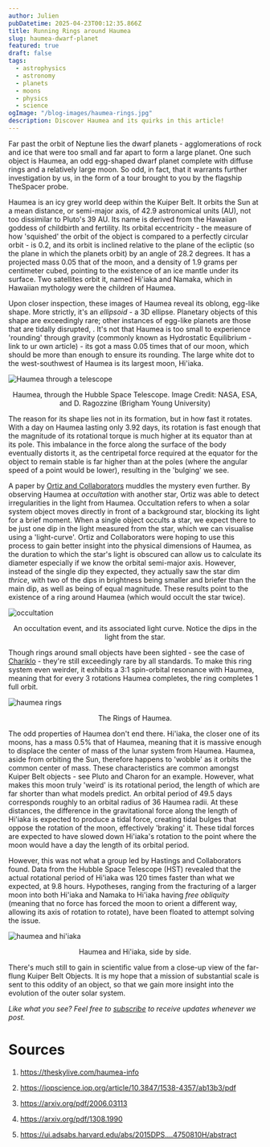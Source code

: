 ```yaml
---
author: Julien
pubDatetime: 2025-04-23T00:12:35.866Z
title: Running Rings around Haumea
slug: haumea-dwarf-planet
featured: true
draft: false
tags:
  - astrophysics
  - astronomy
  - planets
  - moons
  - physics
  - science
ogImage: "/blog-images/haumea-rings.jpg"
description: Discover Haumea and its quirks in this article!
---
```


Far past the orbit of Neptune lies the dwarf planets - agglomerations of rock and ice that were too small and far apart to form a large planet. One such object is Haumea, an odd egg-shaped dwarf planet complete with diffuse rings and a relatively large moon. So odd, in fact, that it warrants further investigation by us, in the form of a tour brought to you by the flagship TheSpacer probe.

Haumea is an icy grey world deep within the Kuiper Belt. It orbits the Sun at a mean distance, or semi-major axis, of 42.9 astronomical units (AU), not too dissimilar to Pluto's 39 AU. Its name is derived from the Hawaiian goddess of childbirth and fertility. Its orbital eccentricity - the measure of how 'squished' the orbit of the object is compared to a perfectly circular orbit - is 0.2, and its orbit is inclined relative to the plane of the ecliptic (so the plane in which the planets orbit) by an angle of 28.2 degrees. It has a projected mass 0.05 that of the moon, and a density of 1.9 grams per centimeter cubed, pointing to the existence of an ice mantle under its surface. Two satellites orbit it, named Hi'iaka and Namaka, which in Hawaiian mythology were the children of Haumea.

Upon closer inspection, these images of Haumea reveal its oblong, egg-like shape. More strictly, it's an _ellipsoid_ - a 3D ellipse. Planetary objects of this shape are exceedingly rare; other instances of egg-like planets are those that are tidally disrupted, . It's not that Haumea is too small to experience 'rounding' through gravity (commonly known as Hydrostatic Equilibrium - link to ur own article) - its got a mass 0.05 times that of our moon, which should be more than enough to ensure its rounding. The large white dot to the west-southwest of Haumea is its largest moon, Hi'iaka.

![Haumea through a telescope](/blog-images/haumea-telescope.jpg)

<figcaption style="text-align:center">Haumea, through the Hubble Space Telescope. Image Credit: NASA, ESA, and D. Ragozzine (Brigham Young University)</figcaption>

The reason for its shape lies not in its formation, but in how fast it rotates. With a day on Haumea lasting only 3.92 days, its rotation is fast enough that the magnitude of its rotational torque is much higher at its equator than at its pole. This imbalance in the force along the surface of the body eventually distorts it, as the centripetal force required at the equator for the object to remain stable is far higher than at the poles (where the angular speed of a point would be lower), resulting in the 'bulging' we see.

A paper by [Ortiz and Collaborators](https://arxiv.org/pdf/2006.03113) muddles the mystery even further. By observing Haumea at _occultation_ with another star, Ortiz was able to detect irregularities in the light from Haumea. Occultation refers to when a solar system object moves directly in front of a background star, blocking its light for a brief moment. When a single object occults a star, we expect there to be just one dip in the light measured from the star, which we can visualise using a 'light-curve'. Ortiz and Collaborators were hoping to use this process to gain better insight into the physical dimensions of Haumea, as the duration to which the star's light is obscured can allow us to calculate its diameter especially if we know the orbital semi-major axis. However, instead of the single dip they expected, they actually saw the star dim _thrice_, with two of the dips in brightness being smaller and briefer than the main dip, as well as being of equal magnitude. These results point to the existence of a ring around Haumea (which would occult the star twice).

![occultation](/blog-images/occultation-event.jpg)

<figcaption style="text-align:center">An occultation event, and its associated light curve. Notice the dips in the light from the star.</figcaption>

Though rings around small objects have been sighted - see the case of [Chariklo](https://thespacer-blog.com/posts/centaurs-and-comets/) - they're still exceedingly rare by all standards. To make this ring system even weirder, it exhibits a 3:1 spin-orbital resonance with Haumea, meaning that for every 3 rotations Haumea completes, the ring completes 1 full orbit.

![haumea rings](/blog-images/haumea-rings.jpg)

<figcaption style="text-align:center">The Rings of Haumea.</figcaption>

The odd properties of Haumea don't end there. Hi'iaka, the closer one of its moons, has a mass 0.5% that of Haumea, meaning that it is massive enough to displace the center of mass of the lunar system from Haumea. Haumea, aside from orbiting the Sun, therefore happens to 'wobble' as it orbits the common center of mass. These characteristics are common amongst Kuiper Belt objects - see Pluto and Charon for an example. However, what makes this moon truly 'weird' is its rotational period, the length of which are far shorter than what models predict. An orbital period of 49.5 days corresponds roughly to an orbital radius of 36 Haumea radii. At these distances, the difference in the gravitational force along the length of Hi'iaka is expected to produce a tidal force, creating tidal bulges that oppose the rotation of the moon, effectively 'braking' it. These tidal forces are expected to have slowed down Hi'iaka's rotation to the point where the moon would have a day the length of its orbital period.

However, this was not what a group led by Hastings and Collaborators found. Data from the Hubble Space Telescope (HST) revealed that the actual rotational period of Hi'iaka was 120 times faster than what we expected, at 9.8 hours. Hypotheses, ranging from the fracturing of a larger moon into both Hi'iaka and Namaka to Hi'iaka having _free obliquity_ (meaning that no force has forced the moon to orient a different way, allowing its axis of rotation to rotate), have been floated to attempt solving the issue.

![haumea and hi'iaka](/blog-images/haumea-and-hiiaka.jpg)

<figcaption style="text-align:center">Haumea and Hi'iaka, side by side.</figcaption>

There's much still to gain in scientific value from a close-up view of the far-flung Kuiper Belt Objects. It is my hope that a mission of substantial scale is sent to this oddity of an object, so that we gain more insight into the evolution of the outer solar system.

_Like what you see? Feel free to [subscribe](https://thespacer-blog.com/subscribe/) to receive updates whenever we post._

# Sources

1. https://theskylive.com/haumea-info
2. https://iopscience.iop.org/article/10.3847/1538-4357/ab13b3/pdf

3. https://arxiv.org/pdf/2006.03113

4. https://arxiv.org/pdf/1308.1990

5. https://ui.adsabs.harvard.edu/abs/2015DPS....4750810H/abstract
